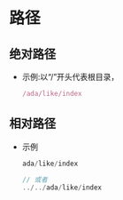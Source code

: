 # 路径

## 绝对路径

+ 示例:以“/”开头代表根目录，

    ```js
    /ada/like/index
    ```

## 相对路径

+ 示例

    ```js
    ada/like/index

    // 或者
    ../../ada/like/index
    ```
